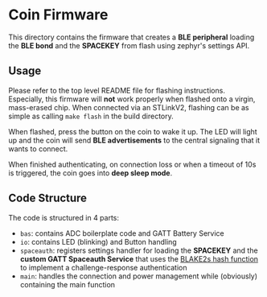 # Coin Firmware
This directory contains the firmware that creates a **BLE peripheral** loading the **BLE bond** and the **SPACEKEY** from flash using zephyr's settings API.

## Usage
Please refer to the top level README file for flashing instructions. Especially, this firmware will **not** work properly when flashed onto a virgin, mass-erased chip.
When connected via an STLinkV2, flashing can be as simple as calling `make flash` in the build directory.

When flashed, press the button on the coin to wake it up. The LED will light up and the coin will send **BLE advertisements** to the central signaling that it wants to connect.

When finished authenticating, on connection loss or when a timeout of 10s is triggered, the coin goes into **deep sleep mode**.

## Code Structure
The code is structured in 4 parts:
* `bas`: contains ADC boilerplate code and GATT Battery Service
* `io`: contains LED (blinking) and Button handling
* `spaceauth`: registers settings handler for loading the **SPACEKEY** and the **custom GATT Spaceauth Service** that uses the [BLAKE2s hash function](https://blake2.net/) to implement a challenge-response authentication
* `main`: handles the connection and power management while (obviously) containing the main function

